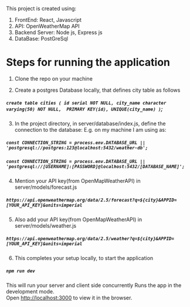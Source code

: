 This project is created using:
1. FrontEnd: React, Javascript
2. API: OpenWeatherMap API
3. Backend Server: Node js, Express js
4. DataBase: PostGreSql

# Steps for running the application
1. Clone the repo on your machine

2. Create a postgres Database locally, that defines city table as follows
##### `create table cities ( id serial NOT NULL, city_name character varying(50) NOT NULL,  PRIMARY KEY(id), UNIQUE(city_name) )`;

3. In the project directory, in server/database/index.js, define the connection to the database:
E.g. on my machine I am using as:
##### `const CONNECTION_STRING = process.env.DATABASE_URL || 'postgresql://postgres:123@localhost:5432/weather-db';`

##### `const CONNECTION_STRING = process.env.DATABASE_URL || 'postgresql://[USERNAME]:[PASSWORD]@localhost:5432/[DATABASE_NAME]';`

4. Mention your API key(from OpenMapWeatherAPI) in server/models/forecast.js
##### `https://api.openweathermap.org/data/2.5/forecast?q=${city}&APPID=[YOUR_API_KEY]&units=imperial`

5. Also add your API key(from OpenMapWeatherAPI) in server/models/weather.js
##### `https://api.openweathermap.org/data/2.5/weather?q=${city}&APPID=[YOUR_API_KEY]&units=imperial`

6. This completes your setup locally, to start the application
##### `npm run dev`

This will run your server and client side concurrently
Runs the app in the development mode.<br>
Open [http://localhost:3000](http://localhost:3000) to view it in the browser.
